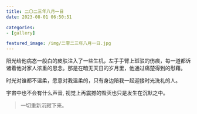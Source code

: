 ```yaml
---
title: 二〇二三年八月一日
date: 2023-08-01 06:50:51

categories:
- [gallery]

featured_image: /img/二零二三年八月一日.jpg
---
```


阳光给他病态一般白的皮肤注入了一些生机，左手手臂上斑驳的伤痕，每一道都诉诸着他对家人浓重的思念。那是在暗无天日的岁月里，他通过痛楚得到的慰藉。

时光对谁都不温柔，愿意对我温柔的，只有身边陪我一起迎接时光洗礼的人。

宇宙中也不会有什么声音, 视觉上再震撼的毁灭也只是发生在沉默之中。

> 一切重新沉寂下来。
